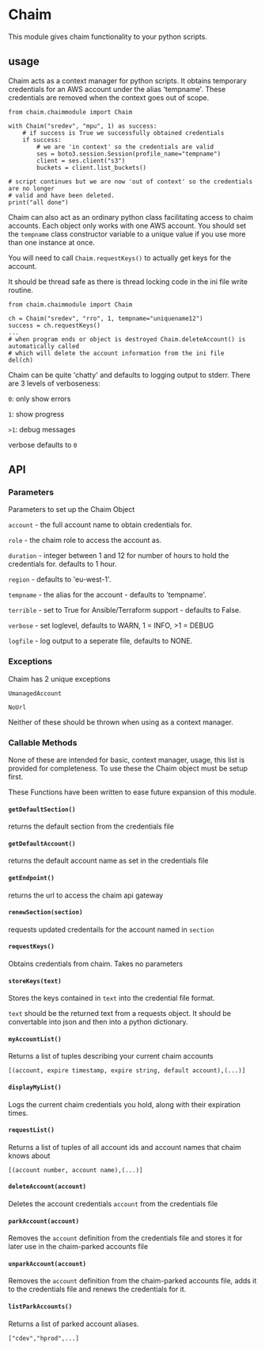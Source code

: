 # Chaim
This module gives chaim functionality to your python scripts.

## usage
Chaim acts as a context manager for python scripts.  It obtains temporary credentials
for an AWS account under the alias 'tempname'.  These credentials are removed when
the context goes out of scope.

```
from chaim.chaimmodule import Chaim

with Chaim("sredev", "mpu", 1) as success:
    # if success is True we successfully obtained credentials
    if success:
        # we are 'in context' so the credentials are valid
        ses = boto3.session.Session(profile_name="tempname")
        client = ses.client("s3")
        buckets = client.list_buckets()

# script continues but we are now 'out of context' so the credentials are no longer
# valid and have been deleted.
print("all done")
```

Chaim can also act as an ordinary python class facilitating access to chaim accounts.  Each object
only works with one AWS account.  You should set the `tempname` class constructor variable to a
unique value if you use more than one instance at once.

You will need to call `Chaim.requestKeys()` to actually get keys for the account.

It should be thread safe as there is thread locking code in the ini file write routine.

```
from chaim.chaimmodule import Chaim

ch = Chaim("sredev", "rro", 1, tempname="uniquename12")
success = ch.requestKeys()
...
# when program ends or object is destroyed Chaim.deleteAccount() is automatically called
# which will delete the account information from the ini file
del(ch)
```

Chaim can be quite 'chatty' and defaults to logging output to stderr.  There are 3
levels of verboseness:

  `0`: only show errors

  `1`: show progress

 `>1`: debug messages

verbose defaults to `0`

## API
### Parameters
Parameters to set up the Chaim Object

  `account` - the full account name to obtain credentials for.

  `role` - the chaim role to access the account as.

  `duration` - integer between 1 and 12 for number of hours to hold the credentials for.
             defaults to 1 hour.

  `region` - defaults to 'eu-west-1'.

  `tempname` - the alias for the account - defaults to 'tempname'.

  `terrible` - set to True for Ansible/Terraform support - defaults to False.

  `verbose` - set loglevel, defaults to WARN, 1 = INFO, >1 = DEBUG

  `logfile` - log output to a seperate file, defaults to NONE.

### Exceptions
Chaim has 2 unique exceptions

  `UmanagedAccount`

  `NoUrl`

Neither of these should be thrown when using as a context manager.

### Callable Methods
None of these are intended for basic, context manager, usage, this list is provided
for completeness.  To use these the Chaim object must be setup first.

These Functions have been written to ease future expansion of this module.

#### `getDefaultSection()`
returns the default section from the credentials file

#### `getDefaultAccount()`
returns the default account name as set in the credentials file

#### `getEndpoint()`
returns the url to access the chaim api gateway

#### `renewSection(section)`
requests updated credentails for the account named in `section`

#### `requestKeys()`
Obtains credentials from chaim.  Takes no parameters

#### `storeKeys(text)`
Stores the keys contained in `text` into the credential file format.

`text` should be the returned text from a requests object. It should be convertable
into json and then into a python dictionary.

#### `myAccountList()`
Returns a list of tuples describing your current chaim accounts

`[(account, expire timestamp, expire string, default account),(...)]`

#### `displayMyList()`
Logs the current chaim credentials you hold, along with their expiration times.

#### `requestList()`
Returns a list of tuples of all account ids and account names that chaim knows about

`[(account number, account name),(...)]`

#### `deleteAccount(account)`
Deletes the account credentials `account` from the credentials file

#### `parkAccount(account)`
Removes the `account` definition from the credentials file and stores it for later use
in the chaim-parked accounts file

#### `unparkAccount(account)`
Removes the `account` definition from the chaim-parked accounts file, adds it to the
credentials file and renews the credentials for it.

#### `listParkAccounts()`
Returns a list of parked account aliases.

`["cdev","hprod",...]`
